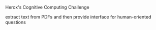 
Herox's Cognitive Computing Challenge

extract text from PDFs and then provide interface for human-oriented questions
